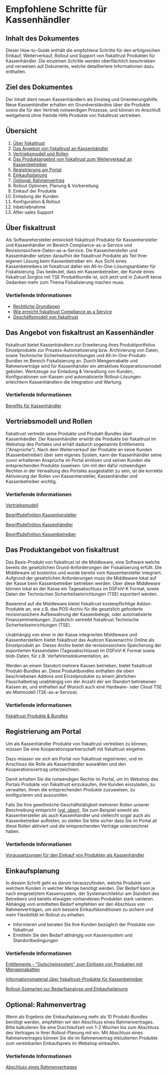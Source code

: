 # Empfohlene Schritte für Kassenhändler

## Inhalt des Dokumentes

Dieser How-to-Guide enthält die empfohlene Schritte für den erfolgreichen Einkauf, Weiterverkauf, Rollout und Support von fiskaltrust Produkten für Kassenhändler. Die einzelnen Schritte werden oberflächlich beschrieben und verweisen auf Dokumente, welche detailliertere Informationen dazu enthalten.

## Ziel des Dokumentes

Der Inhalt dient neuen Kassenhändlern als Einstieg und Orientierungshilfe. Neue Kassenhändler erhalten ein Grundverständnis über die Produkte sowie die für den Vertrieb notwendigen Prozesse, und können im Anschluß weitgehend ohne fremde Hilfe Produkte von fiskaltrust vertreiben.

## Übersicht

1. [Über fiskaltrust](#über-fiskaltrust)
2. [Das Angebot von fiskaltrust an Kassenhändler](#das-angebot-von-fiskaltrust-an-kassenhändler)
3. [Vertriebsmodell und Rollen](#vertriebsmodell-und-rollen)
4. [Das Produktangebot von fiskaltrust zum Weiterverkauf an Kassenbetreiber](#das-produktangebot-von-fiskaltrust)
5. [Registrierung am Portal](#registrierung-am-portal)
6. [Einkaufsplanung](#einkaufsplanung)
7. [Optional: Rahmenvertrag](#optional-rahmenvertrag)
8. Rollout Optionen, Planung & Vorbereitung
9. Einkauf der Produkte
10. Einladung der Kunden
11. Konfiguration & Rollout
12. Inbetriebnahme
13. After-sales Support

## Über fiskaltrust

Als Softwarehersteller entwickelt fiskaltrust Produkte für Kassenhersteller und Kassenhändler im Bereich Compliance-as-a-Service und Revisionssichere-Daten-as-a-Service. Die Kassenhersteller und Kassenhändler setzen daraufhin die fiskaltrust Produkte als Teil Ihrer eigenen Lösung beim Kassenbetreiber ein. Aus Sicht eines Kassenbetreibers ist fiskaltrust daher ein All-in-One-Lösungsanbieter für Fiskalisierung. Das bedeutet, dass ein Kassenbetreiber, der Kunde eines fiskaltrust.Sorglos mit TSE Produktbundle ist, sich jetzt und in Zukunft keine Gedanken mehr zum Thema Fiskalisierung machen muss.

### Vertiefende Informationen

- [Rechtliche Grundlagen](../product-service-description/DE-rechtliche-grundlagen.md)
- [Wie erreicht fiskaltrust Compliance as a Service](../product-service-description/README.md)
- [Geschäftsmodell von fiskaltrust](../product-service-description/DE-business-model.md)

## Das Angebot von fiskaltrust an Kassenhändler

fiskaltrust bietet Kassenhändlern zur Erweiterung ihres Produktportfolios Einzelprodukte zur Prozess-Automatisierung bzw. Archivierung von Daten, sowie Technische Sicherheitseinrichtungen und All-In-One-Produkt-Bundles im Bereich Fiskalisierung an. Durch Mengenrabatte und Rahmenverträge wird für Kassenhändler ein attraktives Kooperationsmodell geboten. Werkzeuge zur Einladung & Verwaltung von Kunden, Konfigurationen von Kassen und automatisierte Rollout-Lösungen erleichtern Kassenhändlern die Integration und Wartung.

### Vertiefende Informationen

[Benefits für Kassenhändler]( [benefits-for-posdealers.md](02-pre-sales/benefits-for-posdealers.md) )

## Vertriebsmodell und Rollen

fiskaltrust vertreibt seine Produkte und Produkt-Bundles über Kassenhändler. Der Kassenhändler erwirbt die Produkte bei fiskaltrust im Webshop des Portales und erhält dadurch sogenannte Entitlements ("Ansprüche"). Nach dem Weiterverkauf der Produkte an seine Kunden (Kassenbetreiber) über sein eigenes System, kann der Kassenhändler seine zuvor erhaltenen Ansprüche im Portal einlösen und seinen Kunden die entsprechenden Produkte zuweisen. Um mit den dafür notwendigen Rechten in der Verwaltung des Portales ausgestattet zu sein, ist die korrekte Aktivierung der Rollen von Kassenhersteller, Kassenhändler und Kassenbetreiber wichtig.

### Vertiefende Informationen

[Vertriebsmodell](vertriebsmodell.md)  

[Begriffsdefinition Kassenhersteller](../glossar/README.md#kassenhersteller-poscreator)

[Begriffsdefinition Kassenhändler](../glossar/README.md#kassenhändler-posdealer)

[Begriffsdefinition Kassenbetreiber](../glossar/README.md#kassenbetreiber-posdoperator)

## Das Produktangebot von fiskaltrust

Das Basis-Produkt von fiskaltrust ist die Middleware, eine Software welche bereits die gesetzlichen Grund-Anforderungen der Fiskalisierung erfüllt. Die Middleware ist kostenlos und wurde bereits vom Kassenhersteller integriert. Aufgrund der gesetzlichen Anforderungen muss die Middleware lokal auf der Kasse beim Kassenbetreiber betrieben werden. Über diese Middleware können lokal an der Kasse ein Tagesabschluss im DSFinV-K Format, sowie Daten der Technischen Sicherheitseinrichtungen (TSE) exportiert werden.

Basierend auf die Middleware bietet fiskaltrust kostenpflichtige Addon-Produkte an, wie z.B. das POS-Archiv für die gesetzlich geforderte revisionssichere Aufbewahrung der Kassenbelege, oder automatisierte Finanzamtmeldungen. Zusätzlich vertreibt fiskaltrust Technische Sicherheitseinrichtungen (TSE). 

Unabhängig von einer in der Kasse integrierten Middleware und Kassenherstellern bietet fiskaltrust das Audicon Kassenarchiv Online als Einzelprodukt an. Dieses Archiv bietet die revisionssichere Speicherung der exportierten Kassendaten (Tagesabschlüsse) im DSFinV-K Format sowie blob-Daten, für z.B. Verfahrensdokumentation, an.

Werden an einem Standort mehrere Kassen betrieben, bietet fiskaltrust Produkt-Bundles an. Diese Produktbundles enthalten die oben beschriebenen Addons und Einzelprodukte zu einem jährlichen Pauschalbetrag unabhängig von der Anzahl der am Standort betriebenen Kassen an, und enthalten auf Wunsch auch eine Hardware- oder Cloud TSE als Mietmodell (TSE-as-a-Service). 

### Vertiefende Informationen

[fiskaltrust Produkte & Bundles](01-produkte/README.md) 

## Registrierung am Portal

Um als Kassenhändler Produkte von fiskaltrust vertreiben zu können, müssen Sie eine Kooperationspartnerschaft mit fiskaltrust eingehen.

Dazu müssen sie sich am Portal von fiskaltrust registrieren, und im Anschluss die Rolle als Kassenhändler auswählen und den Kooperationsvertrag unterzeichnen.

Damit erhalten Sie die notwendigen Rechte im Portal, um im Webshop des Portals Produkte von fiskaltrust einzukaufen, ihre Kunden einzuladen, zu verwalten, ihnen die entsprechenden Produkte zuzuweisen, zu konfigurieren und auszurollen.

Falls Sie Ihre gewöhnliche Geschäftstätigkeit mehreren Rollen unserer Beschreibung entspricht ([vgl. oben](#vertriebsmodell-und-rollen)), Sie zum Beispiel sowohl als Kassenhersteller als auch Kassenhändler und vielleicht sogar auch als Kassenbetreiber auftreten, so stellen Sie bitte sicher dass Sie im Portal all diese Rollen aktiviert und die entsprechenden Verträge unterzeichnet haben.

### Vertiefende Informationen

 [Voraussetzungen für den Einkauf von Produkten als Kassenhändler](02-pre-sales/voraussetzungen-einkauf.md) 

## Einkaufsplanung

In diesem Schritt geht es darum herauszufinden, welche Produkte von welchem Kunden in welcher Menge benötigt werden. Der Bedarf kann je nach eingesetztem Kassensystem, der Systemarchitektur am Standort des Betreibers und bereits etwaigen vorhandenen Produkten stark variieren. Abhängig vom ermittelten Bedarf empfehlen wir den Abschluss von Rahmenverträgen, um sich bessere Einkaufskonditionen zu sichern und mehr Flexibilität im Rollout zu erhalten.

- Informieren und beraten SIe Ihre Kunden bezüglich der Produkte von fiskaltrust
- Ermitteln Sie den Bedarf abhängig von Kassensystem und Standortbedingungen

### Vertiefende Informationen

[Entitlements - "Gutscheinsystem" zum Einlösen von Produkten mit Mengenrabatten](02-pre-sales/entitlements.md) 

[Informationsmaterial über fiskaltrust-Produkte für Kassenbetreiber](02-pre-sales/sales-material.md)

[Rollout-Szenarien zur Bedarfsanalyse und Einkaufsplanung](02-pre-sales/sales-material.md)

## Optional: Rahmenvertrag

Wenn als Ergebnis der Einkaufsplanung mehr als 10 Produkt-Bundles benötigt werden, empfehlen wir den Abschluss eines Rahmenvertrages. Bitte kalkulieren Sie eine Durchlaufzeit von 1-2 Wochen bis zum Abschluss des Vertrages in Ihrer Rollout-Planung mit ein. Mit Abschluss eines Rahmenvertrages können Sie die im Rahmenvertrag inkludierten Produkte zum vereinbarten Einkaufspreis im Webshop einkaufen.

### Vertiefende Informationen

[Abschluss eines Rahmenvertrages](02-pre-sales/01-purchase-agreement.md)

